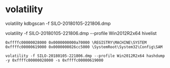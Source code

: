 # volatility

volatility kdbgscan -f SILO-20180105-221806.dmp

volatility -f SILO-20180105-221806.dmp --profile Win2012R2x64 hivelist

```
0xffffc00000028000 0x0000000000a70000 \REGISTRY\MACHINE\SYSTEM
0xffffc00000619000 0x0000000026cc5000 \SystemRoot\System32\Config\SAM

volatility -f SILO-20180105-221806.dmp --profile Win2012R2x64 hashdump -y 0xffffc00000028000 -s 0xffffc00000619000
```

